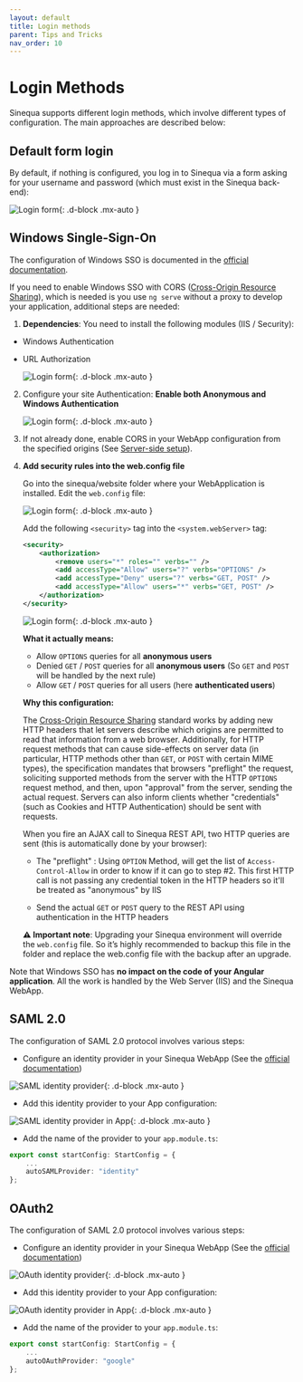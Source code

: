 ```yaml
---
layout: default
title: Login methods
parent: Tips and Tricks
nav_order: 10
---
```


# Login Methods

Sinequa supports different login methods, which involve different types of configuration. The main approaches are described below:

## Default form login

By default, if nothing is configured, you log in to Sinequa via a form asking for your username and password (which must exist in the Sinequa back-end):

![Login form]({{site.baseurl}}/assets/tipstricks/login-form.png){: .d-block .mx-auto }

## Windows Single-Sign-On

The configuration of Windows SSO is documented in the [official documentation](https://doc.sinequa.com/en.sinequa-es.v11/content/en.sinequa-es.how-to.implement-sso.html).

If you need to enable Windows SSO with CORS ([Cross-Origin Resource Sharing](https://developer.mozilla.org/en-US/docs/Web/HTTP/CORS)), which is needed is you use `ng serve` without a proxy to develop your application, additional steps are needed:

1. **Dependencies**: You need to install the following modules (IIS / Security):
  - Windows Authentication
  - URL Authorization

    ![Login form]({{site.baseurl}}/assets/tipstricks/iis-deps.png){: .d-block .mx-auto }

2. Configure your site Authentication: **Enable both Anonymous and Windows Authentication**

    ![Login form]({{site.baseurl}}/assets/tipstricks/iis-sso.png){: .d-block .mx-auto }

3. If not already done, enable CORS in your WebApp configuration from the specified origins (See [Server-side setup]({{site.baseurl}}/gettingstarted/server-setup.html)).

4. **Add security rules into the web.config file**

    Go into the sinequa/website folder where your WebApplication is installed. Edit the `web.config` file:

    ![Login form]({{site.baseurl}}/assets/tipstricks/web-config.png){: .d-block .mx-auto }

    Add the following `<security>` tag into the `<system.webServer>` tag:

    ```xml
    <security>
        <authorization>
            <remove users="*" roles="" verbs="" />
            <add accessType="Allow" users="?" verbs="OPTIONS" />
            <add accessType="Deny" users="?" verbs="GET, POST" />
            <add accessType="Allow" users="*" verbs="GET, POST" />
        </authorization>
    </security>
    ```

    ![Login form]({{site.baseurl}}/assets/tipstricks/web-config-xml.png){: .d-block .mx-auto }

    **What it actually means:**
    - Allow `OPTIONS` queries for all **anonymous users**
    - Denied `GET` / `POST` queries for all **anonymous users** (So `GET` and `POST` will be handled by the next rule)
    - Allow  `GET` / `POST` queries for all users (here **authenticated users**)

    **Why this configuration:**

    The [Cross-Origin Resource Sharing](https://developer.mozilla.org/en-US/docs/Web/HTTP/CORS) standard works by adding new HTTP headers that let servers describe which origins are permitted to read that information from a web browser. Additionally, for HTTP request methods that can cause side-effects on server data (in particular, HTTP methods other than `GET`, or `POST` with certain MIME types), the specification mandates that browsers "preflight" the request, soliciting supported methods from the server with the HTTP `OPTIONS` request method, and then, upon "approval" from the server, sending the actual request. Servers can also inform clients whether "credentials" (such as Cookies and HTTP Authentication) should be sent with requests.

    When you fire an AJAX call to Sinequa REST API, two HTTP queries are sent (this is automatically done by your browser):

    - The "preflight" : Using `OPTION` Method, will get the list of `Access-Control-Allow` in order to know if it can go to step #2. This first HTTP call is not passing any credential token in the HTTP headers so it'll be treated as "anonymous" by IIS

    - Send the actual `GET` or `POST` query to the REST API using authentication in the HTTP headers

    **⚠️ Important note**: Upgrading your Sinequa environment will override the `web.config` file. So it’s highly recommended to backup this file in the folder and replace the web.config file with the backup after an upgrade.

Note that Windows SSO has **no impact on the code of your Angular application**. All the work is handled by the Web Server (IIS) and the Sinequa WebApp.

## SAML 2.0

The configuration of SAML 2.0 protocol involves various steps:
- Configure an identity provider in your Sinequa WebApp (See the [official documentation](https://doc.sinequa.com/en.sinequa-es.v11/Content/en.sinequa-es.admin-grid-webapps.html))

![SAML identity provider]({{site.baseurl}}/assets/tipstricks/saml.png){: .d-block .mx-auto }

- Add this identity provider to your App configuration:

![SAML identity provider in App]({{site.baseurl}}/assets/tipstricks/saml-app.png){: .d-block .mx-auto }

- Add the name of the provider to your `app.module.ts`:

```ts
export const startConfig: StartConfig = {
    ...
    autoSAMLProvider: "identity"
};
```

## OAuth2

The configuration of SAML 2.0 protocol involves various steps:
- Configure an identity provider in your Sinequa WebApp (See the [official documentation](https://doc.sinequa.com/en.sinequa-es.v11/Content/en.sinequa-es.admin-grid-webapps.html))

![OAuth identity provider]({{site.baseurl}}/assets/tipstricks/oauth.png){: .d-block .mx-auto }

- Add this identity provider to your App configuration:

![OAuth identity provider in App]({{site.baseurl}}/assets/tipstricks/oauth-app.png){: .d-block .mx-auto }

- Add the name of the provider to your `app.module.ts`:

```ts
export const startConfig: StartConfig = {
    ...
    autoOAuthProvider: "google"
};
```